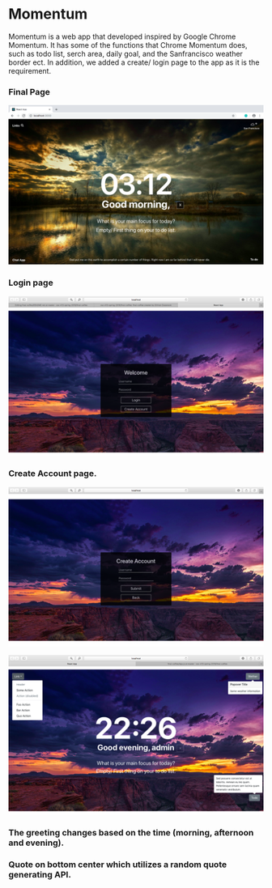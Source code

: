 # Momentum
Momentum is a web app that developed inspired by Google Chrome Momentum. It has some of the functions that Chrome Momentum does, such as todo list, serch area, daily goal, and the Sanfrancisco weather border ect. In addition, we added a create/ login page to the app as it is the requirement.

### Final Page
![](SreenShot/new.png)




### Login page
![](SreenShot/01.png)

### Create Account page.
![](SreenShot/02.png)

![](SreenShot/05.png)
### The greeting changes based on the time (morning, afternoon and evening).

### Quote on bottom center which utilizes a random quote generating API.

